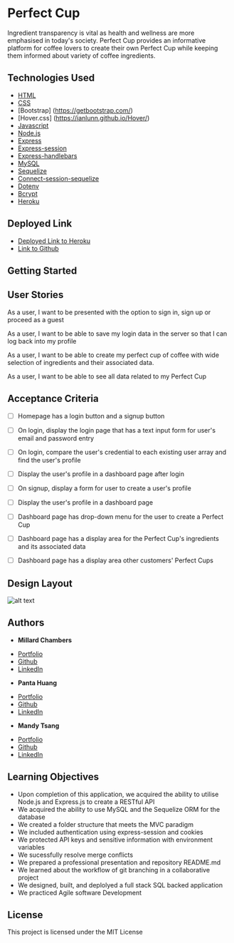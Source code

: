 # Perfect Cup

Ingredient transparency is vital as health and wellness are more emphasised in today's society. Perfect Cup provides an informative platform for coffee lovers to create their own Perfect Cup while keeping them informed about variety of coffee ingredients.


## Technologies Used

* [HTML](https://developer.mozilla.org/en-US/docs/Web/HTML)
* [CSS](https://developer.mozilla.org/en-US/docs/Web/CSS)
* [Bootstrap] (https://getbootstrap.com/)
* [Hover.css] (https://ianlunn.github.io/Hover/)
* [Javascript](https://developer.mozilla.org/en-US/docs/Web/JavaScript)
* [Node.js](https://nodejs.org/en/)
* [Express](https://expressjs.com)
* [Express-session](https://www.npmjs.com/package/express-session)
* [Express-handlebars](https://www.npmjs.com/package/express-handlebars)
* [MySQL](https://www.mysql.com)
* [Sequelize](https://www.npmjs.com/package/sequelize)
* [Connect-session-sequelize](https://www.npmjs.com/package/connect-session-sequelize)
* [Dotenv](https://www.npmjs.com/package/dotenv)
* [Bcrypt](https://www.npmjs.com/package/bcrypt)
* [Heroku](https://www.heroku.com)


## Deployed Link

* [Deployed Link to Heroku](https://shielded-harbor-19029.herokuapp.com/)
* [Link to Github](https://github.com/MChambersIV/Perfect-Cup)


## Getting Started



## User Stories

As a user, I want to be presented with the option to sign in, sign up or proceed as a guest

As a user, I want to be able to save my login data in the server so that I can log back into my profile

As a user, I want to be able to create my perfect cup of coffee with wide selection of ingredients and their associated data.

As a user, I want to be able to see all data related to my Perfect Cup


## Acceptance Criteria

- [ ] Homepage has a login button and a signup button 
- [ ] On login, display the login page that has a text input form for user's email and password entry
- [ ] On login, compare the user's credential to each existing user array and find the user's profile
- [ ] Display the user's profile in a dashboard page after login
- [ ] On signup, display a form for user to create a user's profile
- [ ] Display the user's profile in a dashboard page
- [ ] Dashboard page has drop-down menu for the user to create a Perfect Cup
- [ ] Dashboard page has a display area for the Perfect Cup's ingredients and its associated data
- [ ] Dashboard page has a display area other customers' Perfect Cups 


## Design Layout

![alt text](#)


## Authors

* **Millard Chambers** 
- [Portfolio](#)
- [Github](https://github.com/MChambersIV)
- [LinkedIn](#)


* **Panta Huang** 
- [Portfolio](#)
- [Github](https://github.com/willyhuang18)
- [LinkedIn](#)

* **Mandy Tsang** 
- [Portfolio](https://mandytsang007.github.io/Mandy-Portfolio/)
- [Github](https://github.com/MANDYTSANG007)
- [LinkedIn](https://www.linkedin.com/in/man-tsang-64308b22a/)

## Learning Objectives
- Upon completion of this application, we acquired the ability to utilise Node.js and Express.js to create a RESTful API
- We acquired the ability to use MySQL and the Sequelize ORM for the database
- We created a folder structure that meets the MVC paradigm
- We included authentication using express-session and cookies
- We protected API keys and sensitive information with environment variables
- We sucessfully resolve merge conflicts
- We prepared a professional presentation and repository README.md
- We learned about the workflow of git branching in a collaborative project
- We designed, built, and deplolyed a full stack SQL backed application
- We practiced Agile software Development


## License

This project is licensed under the MIT License 


